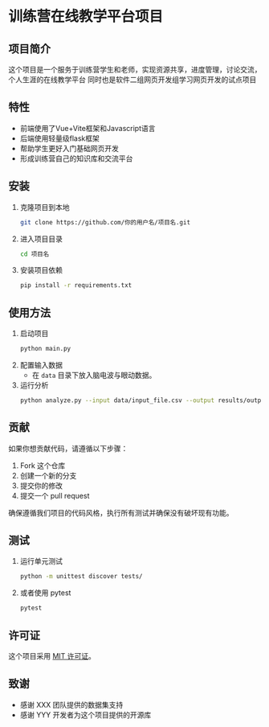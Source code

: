 # 训练营在线教学平台项目

## 项目简介
这个项目是一个服务于训练营学生和老师，实现资源共享，进度管理，讨论交流，个人生涯的在线教学平台
同时也是软件二组网页开发组学习网页开发的试点项目

## 特性
- 前端使用了Vue+Vite框架和Javascript语言
- 后端使用轻量级flask框架
- 帮助学生更好入门基础网页开发
- 形成训练营自己的知识库和交流平台

## 安装
1. 克隆项目到本地
    ```bash
    git clone https://github.com/你的用户名/项目名.git
    ```
2. 进入项目目录
    ```bash
    cd 项目名
    ```
3. 安装项目依赖
    ```bash
    pip install -r requirements.txt
    ```

## 使用方法
1. 启动项目
    ```bash
    python main.py
    ```
2. 配置输入数据
    - 在 `data` 目录下放入脑电波与眼动数据。
3. 运行分析
    ```bash
    python analyze.py --input data/input_file.csv --output results/output_file.csv
    ```

## 贡献
如果你想贡献代码，请遵循以下步骤：
1. Fork 这个仓库
2. 创建一个新的分支
3. 提交你的修改
4. 提交一个 pull request

确保遵循我们项目的代码风格，执行所有测试并确保没有破坏现有功能。

## 测试
1. 运行单元测试
    ```bash
    python -m unittest discover tests/
    ```
2. 或者使用 pytest
    ```bash
    pytest
    ```

## 许可证
这个项目采用 [MIT 许可证](LICENSE)。

## 致谢
- 感谢 XXX 团队提供的数据集支持
- 感谢 YYY 开发者为这个项目提供的开源库
